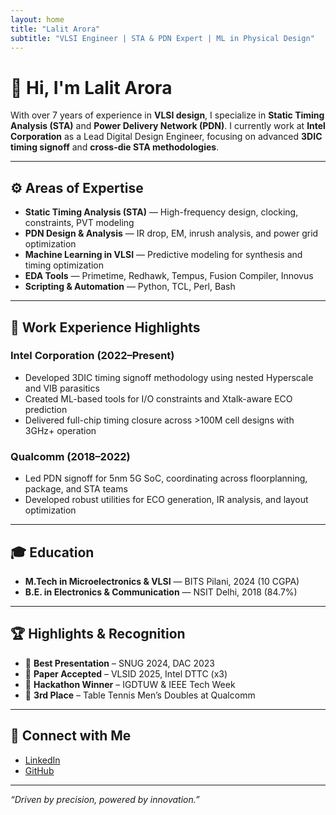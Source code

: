 ```yaml
---
layout: home
title: "Lalit Arora"
subtitle: "VLSI Engineer | STA & PDN Expert | ML in Physical Design"
---
```


# 👋 Hi, I'm Lalit Arora

With over 7 years of experience in **VLSI design**, I specialize in **Static Timing Analysis (STA)** and **Power Delivery Network (PDN)**. I currently work at **Intel Corporation** as a Lead Digital Design Engineer, focusing on advanced **3DIC timing signoff** and **cross-die STA methodologies**.

---

## ⚙️ Areas of Expertise

- **Static Timing Analysis (STA)** — High-frequency design, clocking, constraints, PVT modeling  
- **PDN Design & Analysis** — IR drop, EM, inrush analysis, and power grid optimization  
- **Machine Learning in VLSI** — Predictive modeling for synthesis and timing optimization  
- **EDA Tools** — Primetime, Redhawk, Tempus, Fusion Compiler, Innovus  
- **Scripting & Automation** — Python, TCL, Perl, Bash  

---

## 🏢 Work Experience Highlights

### Intel Corporation (2022–Present)
- Developed 3DIC timing signoff methodology using nested Hyperscale and VIB parasitics
- Created ML-based tools for I/O constraints and Xtalk-aware ECO prediction
- Delivered full-chip timing closure across >100M cell designs with 3GHz+ operation

### Qualcomm (2018–2022)
- Led PDN signoff for 5nm 5G SoC, coordinating across floorplanning, package, and STA teams
- Developed robust utilities for ECO generation, IR analysis, and layout optimization

---

## 🎓 Education

- **M.Tech in Microelectronics & VLSI** — BITS Pilani, 2024 (10 CGPA)  
- **B.E. in Electronics & Communication** — NSIT Delhi, 2018 (84.7%)

---

## 🏆 Highlights & Recognition

- 🎤 **Best Presentation** – SNUG 2024, DAC 2023  
- 📃 **Paper Accepted** – VLSID 2025, Intel DTTC (x3)  
- 🏅 **Hackathon Winner** – IGDTUW & IEEE Tech Week  
- 🏓 **3rd Place** – Table Tennis Men’s Doubles at Qualcomm

---

## 🔗 Connect with Me

- [LinkedIn](https://www.linkedin.com/in/lalit-arora)  
- [GitHub](https://github.com/Mcodez)

---

_“Driven by precision, powered by innovation.”_
